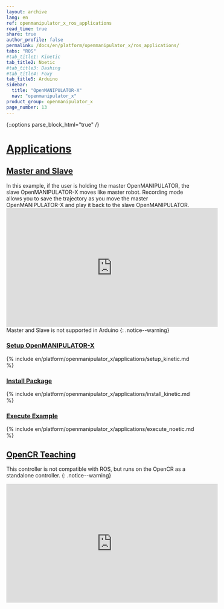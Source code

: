 ```yaml
---
layout: archive
lang: en
ref: openmanipulator_x_ros_applications
read_time: true
share: true
author_profile: false
permalink: /docs/en/platform/openmanipulator_x/ros_applications/
tabs: "ROS"
#tab_title1: Kinetic
tab_title2: Noetic
#tab_title3: Dashing
#tab_title4: Foxy
tab_title5: Arduino
sidebar:
  title: "OpenMANIPULATOR-X"
  nav: "openmanipulator_x"
product_group: openmanipulator_x
page_number: 13
---
```


<div style="counter-reset: h1 8"></div>

{::options parse_block_html="true" /}

# [Applications](#applications)

## [Master and Slave](#master-and-slave)

<!-- <section data-id="{{ page.tab_title1 }}" class="tab_contents">
In this example, if the user is holding the master OpenMANIPULATOR, the slave OpenMANIPULATOR-X moves like master robot. Recording mode allows you to save the trajectory as you move the master OpenMANIPULATOR-X and play it back to the slave OpenMANIPULATOR.

<iframe width="560" height="315" src="https://www.youtube.com/embed/kTS3Yx75mLo" frameborder="0" allow="accelerometer; autoplay; encrypted-media; gyroscope; picture-in-picture" allowfullscreen></iframe>
</section> -->

<section data-id="{{ page.tab_title2 }}" class="tab_contents">
In this example, if the user is holding the master OpenMANIPULATOR, the slave OpenMANIPULATOR-X moves like master robot. Recording mode allows you to save the trajectory as you move the master OpenMANIPULATOR-X and play it back to the slave OpenMANIPULATOR.

<iframe width="560" height="315" src="https://www.youtube.com/embed/kTS3Yx75mLo" frameborder="0" allow="accelerometer; autoplay; encrypted-media; gyroscope; picture-in-picture" allowfullscreen></iframe>
</section>

<!-- <section data-id="{{ page.tab_title3 }}" class="tab_contents">
In this example, if the user is holding the master OpenMANIPULATOR, the slave OpenMANIPULATOR-X moves like master robot. Recording mode allows you to save the trajectory as you move the master OpenMANIPULATOR-X and play it back to the slave OpenMANIPULATOR.

<iframe width="560" height="315" src="https://www.youtube.com/embed/kTS3Yx75mLo" frameborder="0" allow="accelerometer; autoplay; encrypted-media; gyroscope; picture-in-picture" allowfullscreen></iframe>
</section> -->

<!-- <section data-id="{{ page.tab_title4 }}" class="tab_contents">
Coming Soon (2021 4Q)
{: .notice--success}
</section> -->

<section data-id="{{ page.tab_title5 }}" class="tab_contents">
Master and Slave is not supported in Arduino
{: .notice--warning}
</section>

### [Setup OpenMANIPULATOR-X](#setup-openmanipulator-x)

<!-- <section data-id="{{ page.tab_title1 }}" class="tab_contents">
{% include en/platform/openmanipulator_x/applications/setup_kinetic.md %}
</section> -->

<section data-id="{{ page.tab_title2 }}" class="tab_contents">
{% include en/platform/openmanipulator_x/applications/setup_kinetic.md %}
</section>

<!-- <section data-id="{{ page.tab_title3 }}" class="tab_contents">
Since you need to control two OpenManipulators on one PC, use two U2D2s and two OpenManipulators to connect as shown below.

![](/assets/images/platform/openmanipulator_x/OpenManipulator_master_slave_connection.png)

![](/assets/images/platform/openmanipulator_x/OpenManipulator_master_slave.png)

{% include en/platform/openmanipulator_x/applications/setup_dashing.md %}
</section> -->

### [Install Package](#install-package)

<!-- <section data-id="{{ page.tab_title1 }}" class="tab_contents">
{% include en/platform/openmanipulator_x/applications/install_kinetic.md %}
</section> -->

<section data-id="{{ page.tab_title2 }}" class="tab_contents">
{% include en/platform/openmanipulator_x/applications/install_kinetic.md %}
</section>

<!-- <section data-id="{{ page.tab_title3 }}" class="tab_contents">
{% include en/platform/openmanipulator_x/applications/install_dashing.md %}
</section> -->

### [Execute Example](#execute-example)

<!-- <section data-id="{{ page.tab_title1 }}" class="tab_contents">
{% include en/platform/openmanipulator_x/applications/execute_kinetic.md %}
</section> -->

<section data-id="{{ page.tab_title2 }}" class="tab_contents">
{% include en/platform/openmanipulator_x/applications/execute_noetic.md %}
</section>

<!-- <section data-id="{{ page.tab_title3 }}" class="tab_contents">
{% include en/platform/openmanipulator_x/applications/execute_dashing.md %}
</section> -->

## [OpenCR Teaching](#opencr-teaching)

This controller is not compatible with ROS, but runs on the OpenCR as a standalone controller.
{: .notice--warning}

<iframe width="560" height="315" src="https://www.youtube.com/embed/t2xUWZYMw8Y" title="YouTube video player" frameborder="0" allow="accelerometer; autoplay; clipboard-write; encrypted-media; gyroscope; picture-in-picture" allowfullscreen></iframe>
